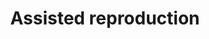 ---
title: Assisted reproduction
longTitle: 'Assisted reproduction'
tags:
- gccommon
usedFor:
- "[[Reproductive technology]]"
---
